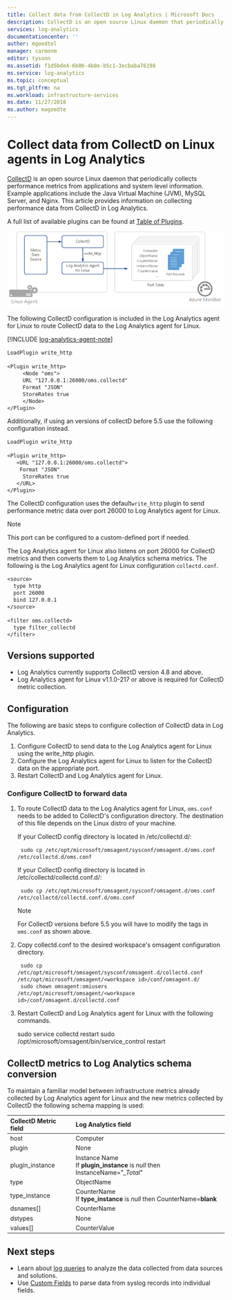 ```yaml
---
title: Collect data from CollectD in Log Analytics | Microsoft Docs
description: CollectD is an open source Linux daemon that periodically collects data from applications and system level information.  This article provides information on collecting data from CollectD in Log Analytics.
services: log-analytics
documentationcenter: ''
author: mgoedtel
manager: carmonm
editor: tysonn
ms.assetid: f1d5bde4-6b86-4b8e-b5c1-3ecbaba76198
ms.service: log-analytics
ms.topic: conceptual
ms.tgt_pltfrm: na
ms.workload: infrastructure-services
ms.date: 11/27/2018
ms.author: magoedte
---
```


# Collect data from CollectD on Linux agents in Log Analytics
[CollectD](https://collectd.org/) is an open source Linux daemon that periodically collects performance metrics from applications and system level information. Example applications include the Java Virtual Machine (JVM), MySQL Server, and Nginx. This article provides information on collecting performance data from CollectD in Log Analytics.

A full list of available plugins can be found at [Table of Plugins](https://collectd.org/wiki/index.php/Table_of_Plugins).

![CollectD overview](media/data-sources-collectd/overview.png)

The following CollectD configuration is included in the Log Analytics agent for Linux to route  CollectD data to the Log Analytics agent for Linux.

[!INCLUDE [log-analytics-agent-note](../../../includes/log-analytics-agent-note.md)]

    LoadPlugin write_http

    <Plugin write_http>
         <Node "oms">
         URL "127.0.0.1:26000/oms.collectd"
         Format "JSON"
         StoreRates true
         </Node>
    </Plugin>

Additionally, if using an versions of collectD before 5.5 use the following configuration instead.

    LoadPlugin write_http

    <Plugin write_http>
       <URL "127.0.0.1:26000/oms.collectd">
        Format "JSON"
         StoreRates true
       </URL>
    </Plugin>

The CollectD configuration uses the default`write_http` plugin to send performance metric data over port 26000 to Log Analytics agent for Linux. 

> [!NOTE]
> This port can be configured to a custom-defined port if needed.

The Log Analytics agent for Linux also listens on port 26000 for CollectD metrics and then converts them to Log Analytics schema metrics. The following is the Log Analytics agent for Linux configuration  `collectd.conf`.

    <source>
      type http
      port 26000
      bind 127.0.0.1
    </source>

    <filter oms.collectd>
      type filter_collectd
    </filter>


## Versions supported
- Log Analytics currently supports CollectD version 4.8 and above.
- Log Analytics agent for Linux v1.1.0-217 or above is required for CollectD metric collection.


## Configuration
The following are basic steps to configure collection of CollectD data in Log Analytics.

1. Configure CollectD to send data to the Log Analytics agent for Linux using the write_http plugin.  
2. Configure the Log Analytics agent for Linux to listen for the CollectD data on the appropriate port.
3. Restart CollectD and Log Analytics agent for Linux.

### Configure CollectD to forward data 

1. To route CollectD data to the Log Analytics agent for Linux, `oms.conf` needs to be added to CollectD's configuration directory. The destination of this file depends on the Linux  distro of your machine.

    If your CollectD config directory is located in /etc/collectd.d/:

        sudo cp /etc/opt/microsoft/omsagent/sysconf/omsagent.d/oms.conf /etc/collectd.d/oms.conf

    If your CollectD config directory is located in /etc/collectd/collectd.conf.d/:

        sudo cp /etc/opt/microsoft/omsagent/sysconf/omsagent.d/oms.conf /etc/collectd/collectd.conf.d/oms.conf

    >[!NOTE]
    >For CollectD versions before 5.5 you will have to modify the tags in `oms.conf` as shown above.
    >

2. Copy collectd.conf to the desired workspace's omsagent configuration directory.

        sudo cp /etc/opt/microsoft/omsagent/sysconf/omsagent.d/collectd.conf /etc/opt/microsoft/omsagent/<workspace id>/conf/omsagent.d/
        sudo chown omsagent:omiusers /etc/opt/microsoft/omsagent/<workspace id>/conf/omsagent.d/collectd.conf

3. Restart CollectD and Log Analytics agent for Linux with the following commands.

    sudo service collectd restart
    sudo /opt/microsoft/omsagent/bin/service_control restart

## CollectD metrics to Log Analytics schema conversion
To maintain a familiar model between infrastructure metrics already collected by Log Analytics agent for Linux and the new metrics collected by CollectD the following schema mapping is used:

| CollectD Metric field | Log Analytics field |
|:--|:--|
| host | Computer |
| plugin | None |
| plugin_instance | Instance Name<br>If **plugin_instance** is *null* then InstanceName="*_Total*" |
| type | ObjectName |
| type_instance | CounterName<br>If **type_instance** is *null* then CounterName=**blank** |
| dsnames[] | CounterName |
| dstypes | None |
| values[] | CounterValue |

## Next steps
* Learn about [log queries](../../log-analytics/log-analytics-queries.md) to analyze the data collected from data sources and solutions. 
* Use [Custom Fields](../../log-analytics/log-analytics-custom-fields.md) to parse data from syslog records into individual fields.
